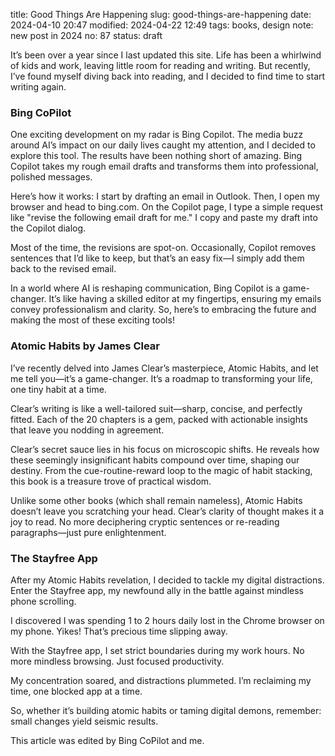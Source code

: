 title: Good Things Are Happening
slug: good-things-are-happening
date: 2024-04-10 20:47
modified: 2024-04-22 12:49
tags: books, design
note: new post in 2024
no: 87
status: draft

It’s been over a year since I last updated this site. Life has been a whirlwind of kids and work, 
leaving little room for reading and writing. But recently, I’ve found myself diving back into reading, 
and I decided to find time to start writing again.

### Bing CoPilot

One exciting development on my radar is Bing Copilot. The media buzz around AI’s impact on our daily 
lives caught my attention, and I decided to explore this tool. The results have been nothing short 
of amazing. Bing Copilot takes my rough email drafts and transforms them into professional, polished 
messages.

Here’s how it works: I start by drafting an email in Outlook. Then, I open my browser and head to 
bing.com. On the Copilot page, I type a simple request like "revise the following email draft for me." 
I copy and paste my draft into the Copilot dialog.

Most of the time, the revisions are spot-on. Occasionally, Copilot removes sentences that I’d like 
to keep, but that’s an easy fix—I simply add them back to the revised email.

In a world where AI is reshaping communication, Bing Copilot is a game-changer. It’s like having a 
skilled editor at my fingertips, ensuring my emails convey professionalism and clarity. So, here’s 
to embracing the future and making the most of these exciting tools!


### Atomic Habits by James Clear

I’ve recently delved into James Clear’s masterpiece, Atomic Habits, and let me tell you—it’s a 
game-changer. It’s a roadmap to transforming your life, one tiny habit at a time.

Clear’s writing is like a well-tailored suit—sharp, concise, and perfectly 
fitted. Each of the 20 chapters is a gem, packed with actionable insights that leave you nodding in agreement.

Clear’s secret sauce lies in his focus on microscopic 
shifts. He reveals how these seemingly insignificant habits compound over time, shaping our destiny. 
From the cue-routine-reward loop to the magic of habit stacking, this book is a treasure trove of practical wisdom.

Unlike some other books (which shall remain nameless), Atomic Habits doesn’t leave you 
scratching your head. Clear’s clarity of thought makes it a joy to read. No more deciphering cryptic 
sentences or re-reading paragraphs—just pure enlightenment.

### The Stayfree App

After my Atomic Habits revelation, I decided to tackle my digital distractions. Enter the Stayfree app, 
my newfound ally in the battle against mindless phone scrolling.

I discovered I was spending 1 to 2 hours daily lost in the Chrome browser on my phone. 
Yikes! That’s precious time slipping away.

With the Stayfree app, I set strict boundaries during my work hours. No more 
mindless browsing. Just focused productivity.

My concentration soared, and distractions plummeted. I’m reclaiming my time, one blocked 
app at a time.

So, whether it’s building atomic habits or taming digital demons, remember: small changes yield seismic 
results. 

This article was edited by Bing CoPilot and me. 
<!--
<hr>

### Original

The above article is actually revised from the following original texts.  I just quickly 
type down my thoughts and let CoPilot edit the texts. 

<hr>

I haven't updated this site for over a year.  It has been busy with kids and with job. 
I am doing some reading recenlty. I decided that I should continue to write in the site and 
Some interesting things are happening now. 

**Bing Copilot**

There are a lot of buzz in the media that AI is making a huge impact on our daily lives.  I 
didn't pay much attention to it until recenlty.  I tried bing copilot to revise some of my 
work emails. The result is amazing. It will turn my draft into a very professional work email. 

Here is how it works.  I wrote a first draft of the email in Outlook.  Then open a brower 
window and go to the site bing.com.  On the copilote page, I type a sentence like "revise the 
following email draft for me", and then copy and paste the draft email to the copilot dialog. 

Most times the results are very good.  Occationally I found the copilot delete a few sentences 
for me which should not be deleted.  I simply add them back to the revised email. 

**Atomic Habit book**

I am reading James Clear's Atomic Habit book now.  It is a really nice book. The book is really 
well written and well organized.  It has 20 chapters and each chapter is short and sweet.  I 
picked up some good suggestions from the book. 

Before this book, I was reading another interesting book (not to name here).  That book content is nice, but it 
is difficult to read and understand.  Sometimes I have to read twice or three times a chapter trying 
to understand what the author is trying to deliver.  After reading that book, this book is a joy to 
read. 

**Stayfree Android App**

After reading the Atomic Habit book, I am searching Android Play store to find if there is any app 
that I can use to restrict my cell phone usage and I found the Stayfree app.  It is interesting to 
see that I spent 1 -2 hours per day on Chrome brower on my phone.  Now I set it up in the Strayfree app 
that during my work hours, I can't open Chrome brower on my phone.  It greatly improved my concentration and 
reduced distraction. 

-->